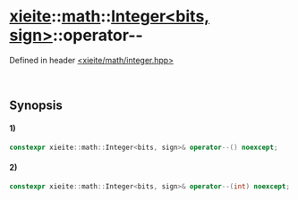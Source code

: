 # [xieite](../../../../../xieite.md)\:\:[math](../../../../../math.md)\:\:[Integer<bits, sign>](../../../../integer.md)\:\:operator--
Defined in header [<xieite/math/integer.hpp>](../../../../../../../include/xieite/math/integer.hpp)

&nbsp;

## Synopsis
#### 1)
```cpp
constexpr xieite::math::Integer<bits, sign>& operator--() noexcept;
```
#### 2)
```cpp
constexpr xieite::math::Integer<bits, sign>& operator--(int) noexcept;
```
